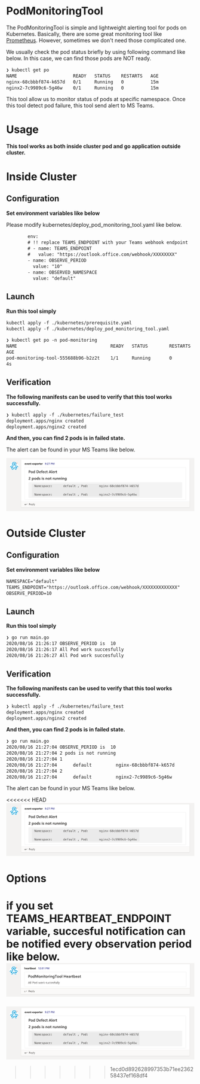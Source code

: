 # PodMonitoringTool

The PodMonitoringTool is simple and lightweight alerting tool for pods on Kubernetes.
Basically, there are some great monitoring tool like [Prometheus](https://github.com/prometheus/prometheus).
However, sometimes we don't need those complicated one.

We usually check the pod status briefly by using following command like below.
In this case, we can find those pods are NOT ready.

```
❯ kubectl get po
NAME                     READY   STATUS    RESTARTS   AGE
nginx-68cbbbf874-k657d   0/1     Running   0          15m
nginx2-7c9989c6-5g46w    0/1     Running   0          15m
```

This tool allow us to monitor status of pods at specific namespace.
Once this tool detect pod failure, this tool send alert to MS Teams.

# Usage

**This tool works as both inside cluster pod and go application outside cluster.**

# Inside Cluster

## Configuration

**Set environment variables like below**

Please modify kubernetes/deploy_pod_monitoring_tool.yaml like below.

```
        env:
        # !! replace TEAMS_ENDPOINT with your Teams webhook endpoint
        # - name: TEAMS_ENDPOINT
        #   value: "https://outlook.office.com/webhook/XXXXXXXX"
        - name: OBSERVE_PERIOD
          value: "10"
        - name: OBSERVED_NAMESPACE
          value: "default"
```

## Launch

**Run this tool simply**

```
kubectl apply -f ./kubernetes/prerequisite.yaml
kubectl apply -f ./kubernetes/deploy_pod_monitoring_tool.yaml
```

```
❯ kubectl get po -n pod-monitoring
NAME                                   READY   STATUS        RESTARTS   AGE
pod-monitoring-tool-555688b96-b2z2t    1/1     Running       0          4s
```

## Verification

**The following manifests can be used to verify that this tool works successfully.**

```
❯ kubectl apply -f ./kubernetes/failure_test
deployment.apps/nginx created
deployment.apps/nginx2 created
```

**And then, you can find 2 pods is in failed state.**

The alert can be found in your MS Teams like below.

![](./assets/teams_alert.PNG)

# Outside Cluster

## Configuration

**Set environment variables like below**

```
NAMESPACE="default"
TEAMS_ENDPOINT="https://outlook.office.com/webhook/XXXXXXXXXXXXX"
OBSERVE_PERIOD=10
```

## Launch

**Run this tool simply**

```
❯ go run main.go
2020/08/16 21:26:17 OBSERVE_PERIOD is  10
2020/08/16 21:26:17 All Pod work succesfully
2020/08/16 21:26:27 All Pod work succesfully
```

## Verification

**The following manifests can be used to verify that this tool works successfully.**

```
❯ kubectl apply -f ./kubernetes/failure_test
deployment.apps/nginx created
deployment.apps/nginx2 created
```

**And then, you can find 2 pods is in failed state.**

```
❯ go run main.go
2020/08/16 21:27:04 OBSERVE_PERIOD is  10
2020/08/16 21:27:04 2 pods is not running
2020/08/16 21:27:04 1
2020/08/16 21:27:04      default         nginx-68cbbbf874-k657d
2020/08/16 21:27:04 2
2020/08/16 21:27:04      default         nginx2-7c9989c6-5g46w
```

The alert can be found in your MS Teams like below.

<<<<<<< HEAD
![](./assets/teams_alert.PNG)

# Options

if you set TEAMS_HEARTBEAT_ENDPOINT variable, succesful notification can be notified every observation period like below.
![](./assets/heartbeat.png)
=======
![teams_alert](./teams_alert.png)
>>>>>>> 1ecd0d892628997353b71ee236258437ef168df4
